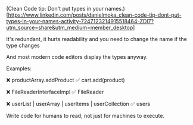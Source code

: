 (Clean Code tip: Don't put types in your names.)[https://www.linkedin.com/posts/danielmoka_clean-code-tip-dont-put-types-in-your-names-activity-7247123214915518464-ZDl7?utm_source=share&utm_medium=member_desktop]

It's redundant, it hurts readability and you need to change the name if the type changes

And most modern code editors display the types anyway.

Examples:

❌ productArray.addProduct
✅ cart.add(product)

❌ FileReaderInterfaceImpl
✅ FileReader

❌ userList | userArray | userItems | userCollection
✅ users

Write code for humans to read, not just for machines to execute.
